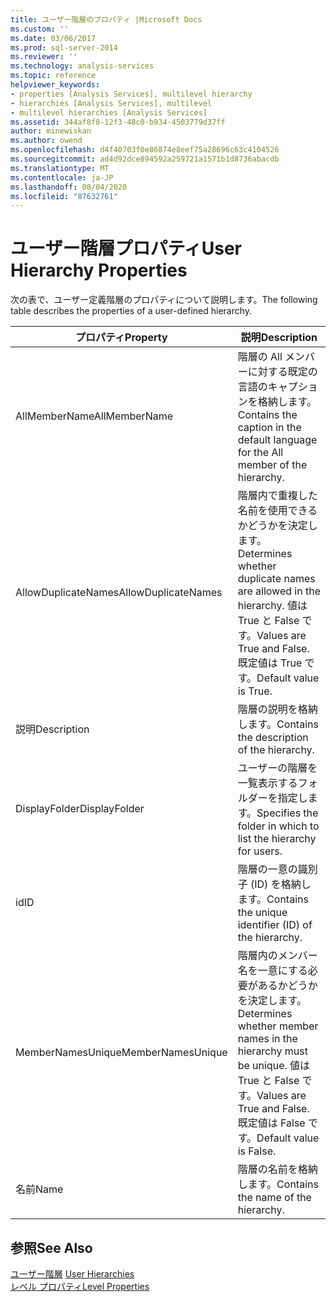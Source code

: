```yaml
---
title: ユーザー階層のプロパティ |Microsoft Docs
ms.custom: ''
ms.date: 03/06/2017
ms.prod: sql-server-2014
ms.reviewer: ''
ms.technology: analysis-services
ms.topic: reference
helpviewer_keywords:
- properties [Analysis Services], multilevel hierarchy
- hierarchies [Analysis Services], multilevel
- multilevel hierarchies [Analysis Services]
ms.assetid: 344af8f8-12f3-48c0-b934-4503779d37ff
author: minewiskan
ms.author: owend
ms.openlocfilehash: d4f40703f0e86874e8eef75a28696c63c4104526
ms.sourcegitcommit: ad4d92dce894592a259721a1571b1d8736abacdb
ms.translationtype: MT
ms.contentlocale: ja-JP
ms.lasthandoff: 08/04/2020
ms.locfileid: "87632761"
---
```

# <a name="user-hierarchy-properties"></a><span data-ttu-id="58deb-102">ユーザー階層プロパティ</span><span class="sxs-lookup"><span data-stu-id="58deb-102">User Hierarchy Properties</span></span>
  <span data-ttu-id="58deb-103">次の表で、ユーザー定義階層のプロパティについて説明します。</span><span class="sxs-lookup"><span data-stu-id="58deb-103">The following table describes the properties of a user-defined hierarchy.</span></span>  
  
|<span data-ttu-id="58deb-104">プロパティ</span><span class="sxs-lookup"><span data-stu-id="58deb-104">Property</span></span>|<span data-ttu-id="58deb-105">説明</span><span class="sxs-lookup"><span data-stu-id="58deb-105">Description</span></span>|  
|--------------|-----------------|  
|<span data-ttu-id="58deb-106">AllMemberName</span><span class="sxs-lookup"><span data-stu-id="58deb-106">AllMemberName</span></span>|<span data-ttu-id="58deb-107">階層の All メンバーに対する既定の言語のキャプションを格納します。</span><span class="sxs-lookup"><span data-stu-id="58deb-107">Contains the caption in the default language for the All member of the hierarchy.</span></span>|  
|<span data-ttu-id="58deb-108">AllowDuplicateNames</span><span class="sxs-lookup"><span data-stu-id="58deb-108">AllowDuplicateNames</span></span>|<span data-ttu-id="58deb-109">階層内で重複した名前を使用できるかどうかを決定します。</span><span class="sxs-lookup"><span data-stu-id="58deb-109">Determines whether duplicate names are allowed in the hierarchy.</span></span> <span data-ttu-id="58deb-110">値は True と False です。</span><span class="sxs-lookup"><span data-stu-id="58deb-110">Values are True and False.</span></span> <span data-ttu-id="58deb-111">既定値は True です。</span><span class="sxs-lookup"><span data-stu-id="58deb-111">Default value is True.</span></span>|  
|<span data-ttu-id="58deb-112">説明</span><span class="sxs-lookup"><span data-stu-id="58deb-112">Description</span></span>|<span data-ttu-id="58deb-113">階層の説明を格納します。</span><span class="sxs-lookup"><span data-stu-id="58deb-113">Contains the description of the hierarchy.</span></span>|  
|<span data-ttu-id="58deb-114">DisplayFolder</span><span class="sxs-lookup"><span data-stu-id="58deb-114">DisplayFolder</span></span>|<span data-ttu-id="58deb-115">ユーザーの階層を一覧表示するフォルダーを指定します。</span><span class="sxs-lookup"><span data-stu-id="58deb-115">Specifies the folder in which to list the hierarchy for users.</span></span>|  
|<span data-ttu-id="58deb-116">id</span><span class="sxs-lookup"><span data-stu-id="58deb-116">ID</span></span>|<span data-ttu-id="58deb-117">階層の一意の識別子 (ID) を格納します。</span><span class="sxs-lookup"><span data-stu-id="58deb-117">Contains the unique identifier (ID) of the hierarchy.</span></span>|  
|<span data-ttu-id="58deb-118">MemberNamesUnique</span><span class="sxs-lookup"><span data-stu-id="58deb-118">MemberNamesUnique</span></span>|<span data-ttu-id="58deb-119">階層内のメンバー名を一意にする必要があるかどうかを決定します。</span><span class="sxs-lookup"><span data-stu-id="58deb-119">Determines whether member names in the hierarchy must be unique.</span></span> <span data-ttu-id="58deb-120">値は True と False です。</span><span class="sxs-lookup"><span data-stu-id="58deb-120">Values are True and False.</span></span> <span data-ttu-id="58deb-121">既定値は False です。</span><span class="sxs-lookup"><span data-stu-id="58deb-121">Default value is False.</span></span>|  
|<span data-ttu-id="58deb-122">名前</span><span class="sxs-lookup"><span data-stu-id="58deb-122">Name</span></span>|<span data-ttu-id="58deb-123">階層の名前を格納します。</span><span class="sxs-lookup"><span data-stu-id="58deb-123">Contains the name of the hierarchy.</span></span>|  
  
## <a name="see-also"></a><span data-ttu-id="58deb-124">参照</span><span class="sxs-lookup"><span data-stu-id="58deb-124">See Also</span></span>  
 <span data-ttu-id="58deb-125">[ユーザー階層](user-hierarchies.md) </span><span class="sxs-lookup"><span data-stu-id="58deb-125">[User Hierarchies](user-hierarchies.md) </span></span>  
 [<span data-ttu-id="58deb-126">レベル プロパティ</span><span class="sxs-lookup"><span data-stu-id="58deb-126">Level Properties</span></span>](user-hierarchies-level-properties.md)  
  
  
